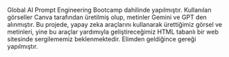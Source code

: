 
Global AI Prompt Engineering Bootcamp dahilinde yapılmıştır.
Kullanılan görseller Canva tarafından üretilmiş olup, metinler Gemini ve GPT den alınmıştır.
Bu projede, yapay zeka araçlarını kullanarak ürettiğimiz görsel ve metinleri, yine bu
araçlar yardımıyla geliştireceğimiz HTML tabanlı bir web sitesinde sergilememiz
beklenmektedir. Elimden geldiğince gereği yapılmıştır.
